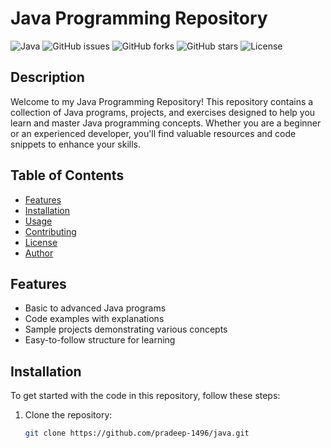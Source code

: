 # Java Programming Repository

![Java](https://img.shields.io/badge/Java-ED8B00?style=flat-square&logo=java&logoColor=white)
![GitHub issues](https://img.shields.io/github/issues/pradeep-1496/java)
![GitHub forks](https://img.shields.io/github/forks/pradeep-1496/java)
![GitHub stars](https://img.shields.io/github/stars/pradeep-1496/java)
![License](https://img.shields.io/badge/license-MIT-brightgreen)

## Description

Welcome to my Java Programming Repository! This repository contains a collection of Java programs, projects, and exercises designed to help you learn and master Java programming concepts. Whether you are a beginner or an experienced developer, you'll find valuable resources and code snippets to enhance your skills.

## Table of Contents

- [Features](#features)
- [Installation](#installation)
- [Usage](#usage)
- [Contributing](#contributing)
- [License](#license)
- [Author](#author)

## Features

- Basic to advanced Java programs
- Code examples with explanations
- Sample projects demonstrating various concepts
- Easy-to-follow structure for learning

## Installation

To get started with the code in this repository, follow these steps:

1. Clone the repository:
   ```bash
   git clone https://github.com/pradeep-1496/java.git
